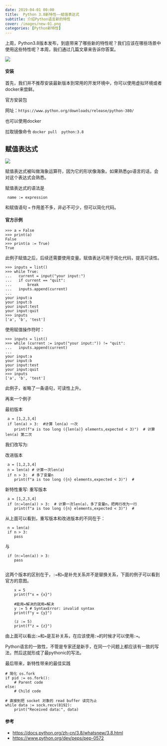 ```yaml
---
date: 2019-04-01 00:00
title:  Python 3.8新特性——赋值表达式
subtitle: 介绍Python语言新的特性
cover: /images/new-01.png
categories: [Python新特性]
---
```

上周，Python3.8版本发布，到底带来了哪些新的特性呢？我们应该在哪些场景中使用这些特性呢？本周，我们通过几篇文章来告诉你答案。

![](https://tva1.sinaimg.cn/large/006tNbRwly1gai72bypmej30u00u9wl1.jpg)

#### 安装

首先，我们并不推荐安装最新版本到常用的开发环境中，你可以使用虚拟环境或者docker来尝鲜。

官方安装包

网址：`https://www.python.org/downloads/release/python-380/`

也可以使用docker

拉取镜像命令
`docker pull  python:3.8`

## 赋值表达式

![](https://tva1.sinaimg.cn/large/006tNbRwly1gai72nu5otj30jg0atdfq.jpg)

赋值表达式被叫做海象运算符，因为它的形状像海象。如果熟悉go语言的话，会对这个表达式会熟悉。


赋值表达式的语法是 
```
 name := expression
```

和赋值语句 `=` 作用差不多，非必不可少，但可以简化代码。


#### 官方示例

```
>>> a = False
>>> print(a)
False
>>> print(a := True)
True
```

此例子赋值之后，后续还需要使用变量。赋值表达可用于简化代码，提高可读性。

```
>>> inputs = list()
>>> while True:
...   current = input("your input:")
...   if current == "quit":
...       break
...   inputs.append(current)
...
your input:a
your input:b
your input:test
your input:quit
>>> inputs
['a', 'b', 'test']
```

使用赋值操作符时：

```
>>> inputs = list()
>>> while (current := input("your input:")) != "quit":
...   inputs.append(current)
...
your input:a
your input:b
your input:test
your input:quit
>>> inputs
['a', 'b', 'test']

```

此例子，省略了一条语句，可读性上升。


再来一个例子

最初版本
```
 a = [1,2,3,4]
 if len(a) > 3:  #计算 len(a) 一次 
    print(f"a is too long ({len(a)} elements,expected < 3)")  # 计算 len(a) 第二次
```

我们改写为:

改进版本
```
 a = [1,2,3,4]
 n = len(a) # 计算一次len(a)
 if n > 3:  # 多了变量n
    print(f"a is too long ({n} elements,expected < 3)")  # 
```

新特性重写:
重写版本
```
 a = [1,2,3,4]
 if (n:=len(a)) > 3:  # 计算一次len(a)，多了变量n，把两行改为一行
    print(f"a is too long ({n} elements,expected < 3)")  # 
```

从上面可以看到，重写版本和改进版本的不同在于：

```
 n = len(a) 
 if n > 3:
    pass
```
    
与
```
 if (n:=len(a)) > 3:
    pass
    
```

这两个版本的区别在于，`:=`和`=`是补充关系并不是替换关系，下面的例子可以看到官方的意图。

```
    x = 5
    print(f"x = {x}")
    
    #能用=解决的就用=解决
    y := 5 # SyntaxError: invalid syntax
    print(f"y = {y}")

    (z := 5)
    print(f"z = {z}")

```

由上面可以看出`:=`和`=`是互补关系，在应该使用`:=`的时候才可以使用`:=`。

Python语言的一致性，不管是专家还是新手，在同一个问题上都应该有一致的写法，然后这就形成了最pythonic的写法。


最后带来，新特性带来的最佳实践

```
# 简化 os.fork 
if pid := os.fork():
    # Parent code
else:
    # Child code

# 直接到把 socket 对象的 read buffer 读完为止
while data := sock.recv(8192):
    print("Received data:", data)

```

#### 参考
- https://docs.python.org/zh-cn/3.8/whatsnew/3.8.html
- https://www.python.org/dev/peps/pep-0572

